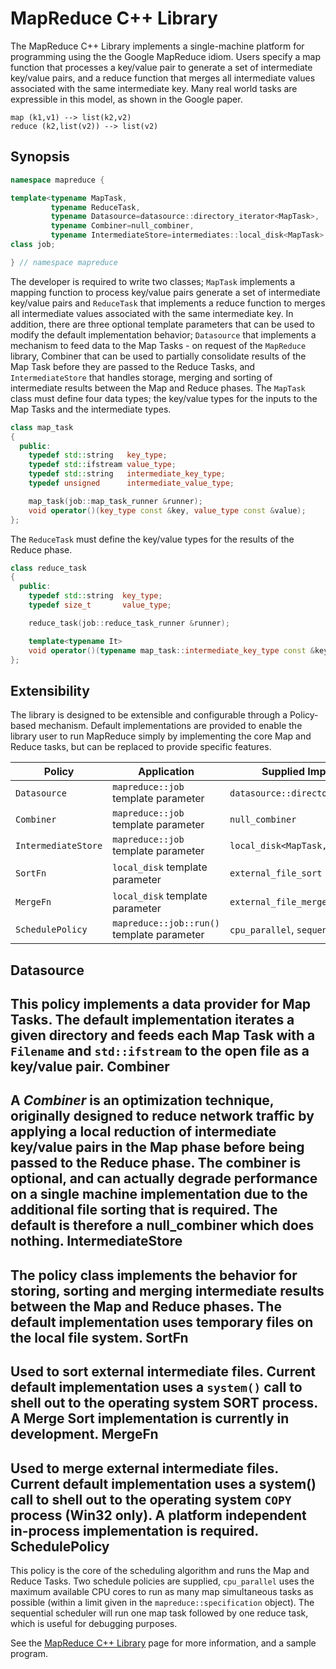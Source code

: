 MapReduce C++ Library
=
The MapReduce C++ Library implements a single-machine platform for programming using the the Google MapReduce idiom. Users specify a map function that processes a key/value pair to generate a set of intermediate key/value pairs, and a reduce function that merges all intermediate values associated with the same intermediate key. Many real world tasks are expressible in this model, as shown in the Google paper.

    map (k1,v1) --> list(k2,v2)
    reduce (k2,list(v2)) --> list(v2)

Synopsis
-

```cpp
namespace mapreduce {

template<typename MapTask,
		 typename ReduceTask,
		 typename Datasource=datasource::directory_iterator<MapTask>,
		 typename Combiner=null_combiner,
		 typename IntermediateStore=intermediates::local_disk<MapTask> >
class job;

} // namespace mapreduce
```
    
The developer is required to write two classes; `MapTask` implements a mapping function to process key/value pairs generate a set of intermediate key/value pairs and `ReduceTask` that implements a reduce function to merges all intermediate values associated with the same intermediate key.
In addition, there are three optional template parameters that can be used to modify the default implementation behavior; `Datasource` that implements a mechanism to feed data to the Map Tasks - on request of the `MapReduce` library, Combiner that can be used to partially consolidate results of the Map Task before they are passed to the Reduce Tasks, and `IntermediateStore` that handles storage, merging and sorting of intermediate results between the Map and Reduce phases.
The `MapTask` class must define four data types; the key/value types for the inputs to the Map Tasks and the intermediate types.

```cpp
class map_task
{
  public:
	typedef std::string   key_type;
	typedef std::ifstream value_type;
	typedef std::string   intermediate_key_type;
	typedef unsigned      intermediate_value_type;

	map_task(job::map_task_runner &runner);
	void operator()(key_type const &key, value_type const &value);
};
```
      
The `ReduceTask` must define the key/value types for the results of the Reduce phase.

```cpp
class reduce_task
{
  public:
	typedef std::string  key_type;
	typedef size_t       value_type;

	reduce_task(job::reduce_task_runner &runner);

	template<typename It>
	void operator()(typename map_task::intermediate_key_type const &key, It it, It ite)
};
```

Extensibility
-
The library is designed to be extensible and configurable through a Policy-based mechanism. Default implementations are provided to enable the library user to run MapReduce simply by implementing the core Map and Reduce tasks, but can be replaced to provide specific features.

| Policy | Application | Supplied Implementation(s) |
| ------ | ---- | --- |
| `Datasource` | `mapreduce::job` template parameter | `datasource::directory_iterator<MapTask>` |
| `Combiner` | `mapreduce::job` template parameter | `null_combiner` |
| `IntermediateStore` | `mapreduce::job` template parameter | `local_disk<MapTask, SortFn, MergeFn>` |
| `SortFn` | `local_disk` template parameter | `external_file_sort` |
| `MergeFn` | `local_disk` template parameter | `external_file_merge` |
| `SchedulePolicy` | `mapreduce::job::run()` template parameter | `cpu_parallel`, `sequential` |

Datasource
-
This policy implements a data provider for Map Tasks. The default implementation iterates a given directory and feeds each Map Task with a `Filename` and `std::ifstream` to the open file as a key/value pair.
Combiner
-
A *Combiner* is an optimization technique, originally designed to reduce network traffic by applying a local reduction of intermediate key/value pairs in the Map phase before being passed to the Reduce phase. The combiner is optional, and can actually degrade performance on a single machine implementation due to the additional file sorting that is required. The default is therefore a null_combiner which does nothing.
IntermediateStore
-
The policy class implements the behavior for storing, sorting and merging intermediate results between the Map and Reduce phases. The default implementation uses temporary files on the local file system.
SortFn
-
Used to sort external intermediate files. Current default implementation uses a `system()` call to shell out to the operating system SORT process. A Merge Sort implementation is currently in development.
MergeFn
-
Used to merge external intermediate files. Current default implementation uses a system() call to shell out to the operating system `COPY` process (Win32 only). A platform independent in-process implementation is required.
SchedulePolicy
-
This policy is the core of the scheduling algorithm and runs the Map and Reduce Tasks. Two schedule policies are supplied, `cpu_parallel` uses the maximum available CPU cores to run as many map simultaneous tasks as possible (within a limit given in the `mapreduce::specification` object). The sequential scheduler will run one map task followed by one reduce task, which is useful for debugging purposes.

See the [MapReduce C++ Library](http://cdmh.co.uk/papers/software_scalability_mapreduce/library.php) page for more information, and a sample program.
